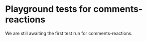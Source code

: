 # Playground tests for comments-reactions
We are still awaiting the first test run for comments-reactions.
